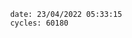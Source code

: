 

                date: 23/04/2022 05:33:15
                cycles: 60180

                         